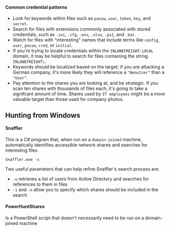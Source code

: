 #### Common credential patterns

- Look for keywords within files such as `passw`, `user`, `token`, `key`, and `secret`.
- Search for files with extensions commonly associated with stored credentials, such as `.ini`, `.cfg`, `.env`, `.xlsx`, `.ps1`, and `.bat`.
- Watch for files with "interesting" names that include terms like `config`, `user`, `passw`, `cred`, or `initial`.
- If you're trying to locate credentials within the `INLANEFREIGHT.LOCAL` domain, it may be helpful to search for files containing the string `INLANEFREIGHT\`.
- Keywords should be localized based on the target; if you are attacking a German company, it's more likely they will reference a `"Benutzer"` than a `"User"`.
- Pay attention to the shares you are looking at, and be strategic. If you scan ten shares with thousands of files each, it's going to take a signifcant amount of time. Shares used by `IT employees` might be a more valuable target than those used for company photos.
## Hunting from Windows

#### Snaffler

This is a C# program that, when run on a `domain-joined` machine, automatically identifies accessible network shares and searches for interesting files

```cmd-session
Snaffler.exe -s
```

Two useful parameters that can help refine Snaffler's search process are:

- `-u` retrieves a list of users from Active Directory and searches for references to them in files
- `-i` and `-n` allow you to specify which shares should be included in the search

#### PowerHuntShares

Is a PowerShell script that doesn't necessarily need to be run on a domain-joined machine
